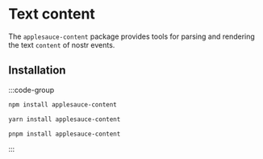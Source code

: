 # Text content

The `applesauce-content` package provides tools for parsing and rendering the text `content` of nostr events.

## Installation

:::code-group

```sh [npm]
npm install applesauce-content
```

```sh [yarn]
yarn install applesauce-content
```

```sh [pnpm]
pnpm install applesauce-content
```

:::
